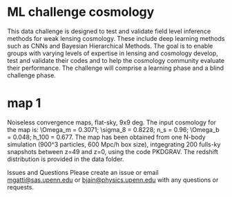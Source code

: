 # ML challenge cosmology

This data challenge is designed to test and validate field level inference methods for weak lensing cosmology. These include deep learning methods such as CNNs and Bayesian Hierarchical Methods. The goal is to enable groups with varying levels of expertise in lensing and cosmology develop, test and validate their codes and to help the cosmology community evaluate their performance. The challenge will comprise a learning phase and a blind challenge phase.


# map 1
Noiseless convergence maps, flat-sky, 9x9 deg. The input cosmology for the map is: \Omega_m = 0.3071; \sigma_8 = 0.8228;  n_s = 0.96; \Omega_b = 0.048; h_100 = 0.677. The map has been obtained from one N-body simulation (900^3 particles, 600 Mpc/h box size), intgegrating 200 fulls-ky snapshots between z=49 and z=0, using the code PKDGRAV. The redshift distribution is provided in the data folder.


Issues and Questions
Please create an issue or email mgatti@sas.upenn.edu or bjain@physics.upenn.edu with any questions or requests.
